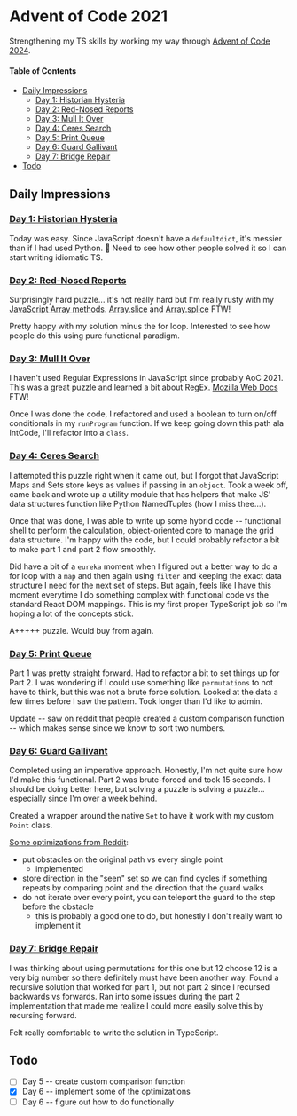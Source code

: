 # Advent of Code 2021

Strengthening my TS skills by working my way through [Advent of Code 2024](https://adventofcode.com/2024).

#### Table of Contents

<!-- TOC -->

- [Daily Impressions](#daily-impressions)
  - [Day 1: Historian Hysteria](#day-1-historian-hysteria)
  - [Day 2: Red-Nosed Reports](#day-2-red-nosed-reports)
  - [Day 3: Mull It Over](#day-3-mull-it-over)
  - [Day 4: Ceres Search](#day-4-ceres-search)
  - [Day 5: Print Queue](#day-5-print-queue)
  - [Day 6: Guard Gallivant](#day-6-guard-gallivant)
  - [Day 7: Bridge Repair](#day-7-bridge-repair)
- [Todo](#todo)

<!-- /TOC -->

## Daily Impressions

### [Day 1: Historian Hysteria](https://adventofcode.com/2024/day/1)

Today was easy. Since JavaScript doesn't have a `defaultdict`, it's messier than if I had used Python. :shrug: Need to see how other people solved it so I can start writing idiomatic TS.

### [Day 2: Red-Nosed Reports](https://adventofcode.com/2024/day/2)

Surprisingly hard puzzle... it's not really hard but I'm really rusty with my [JavaScript Array methods](https://developer.mozilla.org/en-US/docs/Web/JavaScript/Reference/Global_Objects/Array). [Array.slice](https://developer.mozilla.org/en-US/docs/Web/JavaScript/Reference/Global_Objects/Array/slice) and [Array.splice](https://developer.mozilla.org/en-US/docs/Web/JavaScript/Reference/Global_Objects/Array/splice) FTW!

Pretty happy with my solution minus the for loop. Interested to see how people do this using pure functional paradigm.

### [Day 3: Mull It Over](https://adventofcode.com/2024/day/3)

I haven't used Regular Expressions in JavaScript since probably AoC 2021. This was a great puzzle and learned a bit about RegEx. [Mozilla Web Docs](https://developer.mozilla.org/en-US/docs/Web/JavaScript/Guide/Regular_expressions) FTW!

Once I was done the code, I refactored and used a boolean to turn on/off conditionals in my `runProgram` function. If we keep going down this path ala IntCode, I'll refactor into a `class`.

### [Day 4: Ceres Search](https://adventofcode.com/2024/day/4)

I attempted this puzzle right when it came out, but I forgot that JavaScript Maps and Sets store keys as values if passing in an `object`. Took a week off, came back and wrote up a utility module that has helpers that make JS' data structures function like Python NamedTuples (how I miss thee...).

Once that was done, I was able to write up some hybrid code -- functional shell to perform the calculation, object-oriented core to manage the grid data structure. I'm happy with the code, but I could probably refactor a bit to make part 1 and part 2 flow smoothly.

Did have a bit of a `eureka` moment when I figured out a better way to do a for loop with a `map` and then again using `filter` and keeping the exact data structure I need for the next set of steps. But again, feels like I have this moment everytime I do something complex with functional code vs the standard React DOM mappings. This is my first proper TypeScript job so I'm hoping a lot of the concepts stick.

A+++++ puzzle. Would buy from again.

### [Day 5: Print Queue](https://adventofcode.com/2024/day/5)

Part 1 was pretty straight forward. Had to refactor a bit to set things up for Part 2. I was wondering if I could use something like `permutations` to not have to think, but this was not a brute force solution. Looked at the data a few times before I saw the pattern. Took longer than I'd like to admin.

Update -- saw on reddit that people created a custom comparison function -- which makes sense since we know to sort two numbers.

### [Day 6: Guard Gallivant](https://adventofcode.com/2024/day/6)

Completed using an imperative approach. Honestly, I'm not quite sure how I'd make this functional. Part 2 was brute-forced and took 15 seconds. I should be doing better here, but solving a puzzle is solving a puzzle... especially since I'm over a week behind.

Created a wrapper around the native `Set` to have it work with my custom `Point` class.

[Some optimizations from Reddit](https://www.reddit.com/r/adventofcode/comments/1h7z9sj/2024_day_6_pt_2_what_optimisations_are_there/):
- put obstacles on the original path vs every single point
  - implemented
- store direction in the "seen" set so we can find cycles if something repeats by comparing point and the direction that the guard walks
- do not iterate over every point, you can teleport the guard to the step before the obstacle
  - this is probably a good one to do, but honestly I don't really want to implement it

### [Day 7: Bridge Repair](https://adventofcode.com/2024/day/7)

I was thinking about using permutations for this one but 12 choose 12 is a very big number so there definitely must have been another way. Found a recursive solution that worked for part 1, but not part 2 since I recursed backwards vs forwards. Ran into some issues during the part 2 implementation that made me realize I could more easily solve this by recursing forward.

Felt really comfortable to write the solution in TypeScript.

## Todo

- [ ] Day 5 -- create custom comparison function
- [x] Day 6 -- implement some of the optimizations
- [ ] Day 6 -- figure out how to do functionally
